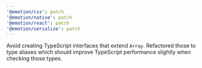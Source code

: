 ```yaml
---
'@emotion/css': patch
'@emotion/native': patch
'@emotion/react': patch
'@emotion/serialize': patch
---
```


Avoid creating TypeScript interfaces that extend `Array`. Refactored those to type aliases which should improve TypeScript performance slightly when checking those types.
